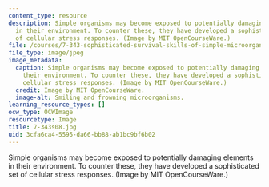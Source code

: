 ```yaml
---
content_type: resource
description: Simple organisms may become exposed to potentially damaging elements
  in their environment. To counter these, they have developed a sophisticated set
  of cellular stress responses. (Image by MIT OpenCourseWare.)
file: /courses/7-343-sophisticated-survival-skills-of-simple-microorganisms-spring-2008/3cfa6ca45595da66bb88ab1bc9bf6b02_7-343s08.jpg
file_type: image/jpeg
image_metadata:
  caption: Simple organisms may become exposed to potentially damaging elements in
    their environment. To counter these, they have developed a sophisticated set of
    cellular stress responses. (Image by MIT OpenCourseWare.)
  credit: Image by MIT OpenCourseWare.
  image-alt: Smiling and frowning microorganisms.
learning_resource_types: []
ocw_type: OCWImage
resourcetype: Image
title: 7-343s08.jpg
uid: 3cfa6ca4-5595-da66-bb88-ab1bc9bf6b02
---
```

Simple organisms may become exposed to potentially damaging elements in their environment. To counter these, they have developed a sophisticated set of cellular stress responses. (Image by MIT OpenCourseWare.)